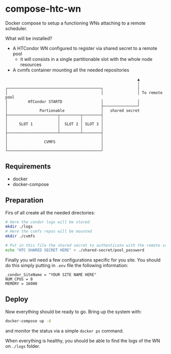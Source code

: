 # compose-htc-wn
Docker compose to setup a functioning WNs attaching to a remote scheduler.

What will be installed?
- A HTCondor WN configured to register via shared secret to a remote pool
    - it will consists in a single partitionable slot with the whole node resources
- A cvmfs container mounting all the needed repositories

```text
                                                          ▲
                                                          │
┌─────────────────────────────────────────┐               │
│                                         │               │ To remote pool
│         HTCondor STARTD                 │               │
│                                         ├───────────────┘
│              Partionable                │   shared secret
├──────────────────────┬─────────┬────────┤
│                      │         │        │
│     SLOT 1           │  SLOT 2 │ SLOT 3 │
│                      │         │        │
├──────────────────────┴─────────┴────────┤
│                                         │
│                CVMFS                    │
│                                         │
└─────────────────────────────────────────┘
```

## Requirements
- docker
- docker-compose

## Preparation

Firs of all create all the needed directories:
```bash
# Here the condor logs will be stored
mkdir ./logs
# Here the cvmfs repos will be mounted
mkdir ./cvmfs

# Put in this file the shared secret to authenticate with the remote schedd
echo "HTC SHARED SECRET HERE" > ./shared-secret/pool_password
```

Finally you will need a few configurations specific for you site. You should do this simply putting in `.env` file the following information:

```text
_condor_SiteName = "YOUR SITE NAME HERE"
NUM_CPUS = 8
MEMORY = 16000
```

## Deploy

Now everything should be ready to go. Bring up the system with:

```bash
docker-compose up -d
```

and monitor the status via a simple `docker ps` command.

When everything is healthy, you should be able to find the logs of the WN on `./logs` folder.